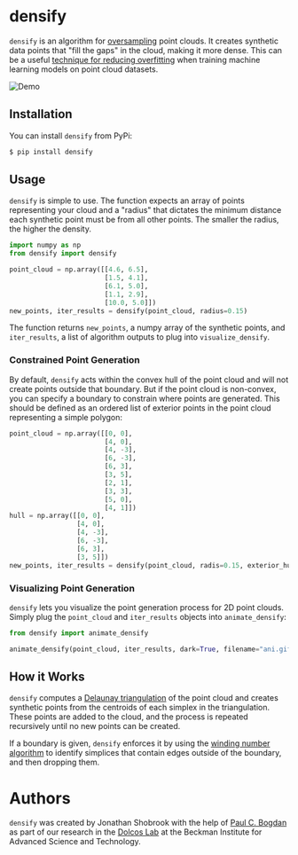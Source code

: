 # densify

`densify` is an algorithm for [oversampling](https://en.wikipedia.org/wiki/Oversampling_and_undersampling_in_data_analysis) point clouds. It creates synthetic data points that "fill the gaps" in the cloud, making it more dense. This can be a useful [technique for reducing overfitting](https://en.wikipedia.org/wiki/Regularization_(mathematics)) when training machine learning models on point cloud datasets.

![Demo](demo.gif)

## Installation

You can install `densify` from PyPi:

```bash
$ pip install densify
```

## Usage

`densify` is simple to use. The function expects an array of points representing your cloud and a "radius" that dictates the minimum distance each synthetic point must be from all other points. The smaller the radius, the higher the density.

```python
import numpy as np
from densify import densify

point_cloud = np.array([[4.6, 6.5],
                        [1.5, 4.1],
                        [6.1, 5.0],
                        [1.1, 2.9],
                        [10.0, 5.0]])
new_points, iter_results = densify(point_cloud, radius=0.15)
```

The function returns `new_points`, a numpy array of the synthetic points, and `iter_results`, a list of algorithm outputs to plug into `visualize_densify`.

### Constrained Point Generation

By default, `densify` acts within the convex hull of the point cloud and will not create points outside that boundary. But if the point cloud is non-convex, you can specify a boundary to constrain where points are generated. This should be defined as an ordered list of exterior points in the point cloud representing a simple polygon:

```python
point_cloud = np.array([[0, 0],
                        [4, 0],
                        [4, -3],
                        [6, -3],
                        [6, 3],
                        [3, 5],
                        [2, 1],
                        [3, 3],
                        [5, 0],
                        [4, 1]])
hull = np.array([[0, 0],
                 [4, 0],
                 [4, -3],
                 [6, -3],
                 [6, 3],
                 [3, 5]])
new_points, iter_results = densify(point_cloud, radis=0.15, exterior_hull=hull)
```

### Visualizing Point Generation

`densify` lets you visualize the point generation process for 2D point clouds. Simply plug the `point_cloud` and `iter_results` objects into `animate_densify`:

```python
from densify import animate_densify

animate_densify(point_cloud, iter_results, dark=True, filename="ani.gif")
```

## How it Works

`densify` computes a [Delaunay triangulation](https://en.wikipedia.org/wiki/Delaunay_triangulation) of the point cloud and creates synthetic points from the centroids of each simplex in the triangulation. These points are added to the cloud, and the process is repeated recursively until no new points can be created.

If a boundary is given, `densify` enforces it by using the [winding number algorithm](https://en.wikipedia.org/wiki/Point_in_polygon#Winding_number_algorithm) to identify simplices that contain edges outside of the boundary, and then dropping them.

# Authors

`densify` was created by Jonathan Shobrook with the help of [Paul C. Bogdan](https://github.com/paulcbogdan/) as part of our research in the [Dolcos Lab](https://dolcoslab.beckman.illinois.edu/) at the Beckman Institute for Advanced Science and Technology.
